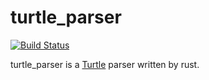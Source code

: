 # turtle_parser

[![Build Status](https://travis-ci.org/soebosi/turtle_parser.svg?branch=master)](https://travis-ci.org/soebosi/turtle_parser)

turtle_parser is a [Turtle](https://www.w3.org/TR/turtle/) parser written by rust.
